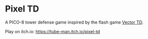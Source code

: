 # Pixel TD

A PICO-8 tower defense game inspired by the flash game [Vector
TD](https://archive.org/details/vector_td).

Play on itch.io: <https://tube-man.itch.io/pixel-td>
